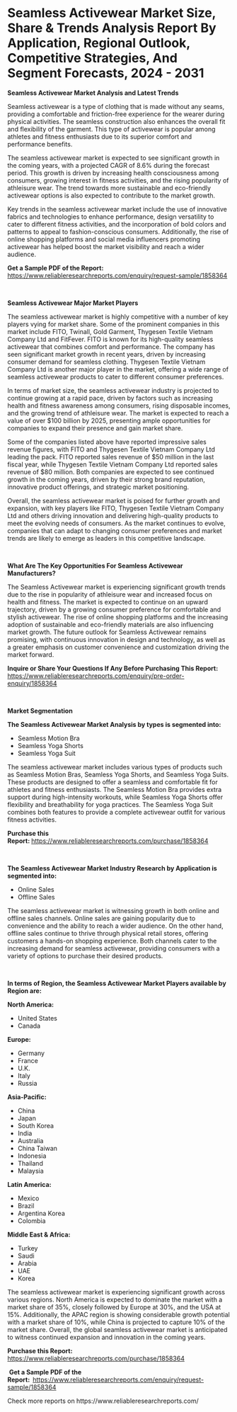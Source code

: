 <p><h1>Seamless Activewear Market Size, Share & Trends Analysis Report By Application, Regional Outlook, Competitive Strategies, And Segment Forecasts, 2024 - 2031</h1></p><p><strong>Seamless Activewear Market Analysis and Latest Trends</strong></p>
<p><p>Seamless activewear is a type of clothing that is made without any seams, providing a comfortable and friction-free experience for the wearer during physical activities. The seamless construction also enhances the overall fit and flexibility of the garment. This type of activewear is popular among athletes and fitness enthusiasts due to its superior comfort and performance benefits.</p><p>The seamless activewear market is expected to see significant growth in the coming years, with a projected CAGR of 8.6% during the forecast period. This growth is driven by increasing health consciousness among consumers, growing interest in fitness activities, and the rising popularity of athleisure wear. The trend towards more sustainable and eco-friendly activewear options is also expected to contribute to the market growth.</p><p>Key trends in the seamless activewear market include the use of innovative fabrics and technologies to enhance performance, design versatility to cater to different fitness activities, and the incorporation of bold colors and patterns to appeal to fashion-conscious consumers. Additionally, the rise of online shopping platforms and social media influencers promoting activewear has helped boost the market visibility and reach a wider audience.</p></p>
<p><strong>Get a Sample PDF of the Report:&nbsp;</strong> <a href="https://www.reliableresearchreports.com/enquiry/request-sample/1858364">https://www.reliableresearchreports.com/enquiry/request-sample/1858364</a></p>
<p>&nbsp;</p>
<p><strong>Seamless Activewear Major Market Players</strong></p>
<p><p>The seamless activewear market is highly competitive with a number of key players vying for market share. Some of the prominent companies in this market include FITO, Twinall, Gold Garment, Thygesen Textile Vietnam Company Ltd and FitFever. FITO is known for its high-quality seamless activewear that combines comfort and performance. The company has seen significant market growth in recent years, driven by increasing consumer demand for seamless clothing. Thygesen Textile Vietnam Company Ltd is another major player in the market, offering a wide range of seamless activewear products to cater to different consumer preferences.</p><p>In terms of market size, the seamless activewear industry is projected to continue growing at a rapid pace, driven by factors such as increasing health and fitness awareness among consumers, rising disposable incomes, and the growing trend of athleisure wear. The market is expected to reach a value of over $100 billion by 2025, presenting ample opportunities for companies to expand their presence and gain market share.</p><p>Some of the companies listed above have reported impressive sales revenue figures, with FITO and Thygesen Textile Vietnam Company Ltd leading the pack. FITO reported sales revenue of $50 million in the last fiscal year, while Thygesen Textile Vietnam Company Ltd reported sales revenue of $80 million. Both companies are expected to see continued growth in the coming years, driven by their strong brand reputation, innovative product offerings, and strategic market positioning.</p><p>Overall, the seamless activewear market is poised for further growth and expansion, with key players like FITO, Thygesen Textile Vietnam Company Ltd and others driving innovation and delivering high-quality products to meet the evolving needs of consumers. As the market continues to evolve, companies that can adapt to changing consumer preferences and market trends are likely to emerge as leaders in this competitive landscape.</p></p>
<p>&nbsp;</p>
<p><strong>What Are The Key Opportunities For Seamless Activewear Manufacturers?</strong></p>
<p><p>The Seamless Activewear market is experiencing significant growth trends due to the rise in popularity of athleisure wear and increased focus on health and fitness. The market is expected to continue on an upward trajectory, driven by a growing consumer preference for comfortable and stylish activewear. The rise of online shopping platforms and the increasing adoption of sustainable and eco-friendly materials are also influencing market growth. The future outlook for Seamless Activewear remains promising, with continuous innovation in design and technology, as well as a greater emphasis on customer convenience and customization driving the market forward.</p></p>
<p><strong>Inquire or Share Your Questions If Any Before Purchasing This Report:</strong> <a href="https://www.reliableresearchreports.com/enquiry/pre-order-enquiry/1858364">https://www.reliableresearchreports.com/enquiry/pre-order-enquiry/1858364</a></p>
<p>&nbsp;</p>
<p><strong>Market Segmentation</strong></p>
<p><strong>The Seamless Activewear Market Analysis by types is segmented into:</strong></p>
<p><ul><li>Seamless Motion Bra</li><li>Seamless Yoga Shorts</li><li>Seamless Yoga Suit</li></ul></p>
<p><p>The seamless activewear market includes various types of products such as Seamless Motion Bras, Seamless Yoga Shorts, and Seamless Yoga Suits. These products are designed to offer a seamless and comfortable fit for athletes and fitness enthusiasts. The Seamless Motion Bra provides extra support during high-intensity workouts, while Seamless Yoga Shorts offer flexibility and breathability for yoga practices. The Seamless Yoga Suit combines both features to provide a complete activewear outfit for various fitness activities.</p></p>
<p><strong>Purchase this Report:&nbsp;</strong><a href="https://www.reliableresearchreports.com/purchase/1858364">https://www.reliableresearchreports.com/purchase/1858364</a></p>
<p>&nbsp;</p>
<p><strong>The Seamless Activewear Market Industry Research by Application is segmented into:</strong></p>
<p><ul><li>Online Sales</li><li>Offline Sales</li></ul></p>
<p><p>The seamless activewear market is witnessing growth in both online and offline sales channels. Online sales are gaining popularity due to convenience and the ability to reach a wider audience. On the other hand, offline sales continue to thrive through physical retail stores, offering customers a hands-on shopping experience. Both channels cater to the increasing demand for seamless activewear, providing consumers with a variety of options to purchase their desired products.</p></p>
<p>&nbsp;</p>
<p><strong>In terms of Region, the Seamless Activewear Market Players available by Region are:</strong></p>
<p>
    <p> <strong> North America: </strong>
        <ul>
            <li>United States</li>
            <li>Canada</li>
        </ul>
        </p> 
    <p> <strong> Europe: </strong>
        <ul>
            <li>Germany</li>
            <li>France</li>
            <li>U.K.</li>
            <li>Italy</li>
            <li>Russia</li>
        </ul>
        </p> 
    <p> <strong> Asia-Pacific: </strong>
        <ul>
            <li>China</li>
            <li>Japan</li>
            <li>South Korea</li>
            <li>India</li>
            <li>Australia</li>
            <li>China Taiwan</li>
            <li>Indonesia</li>
            <li>Thailand</li>
            <li>Malaysia</li>
        </ul>
        </p> 
    <p> <strong> Latin America: </strong>
        <ul>
            <li>Mexico</li>
            <li>Brazil</li>
            <li>Argentina Korea</li>
            <li>Colombia</li>
        </ul>
        </p> 
    <p> <strong> Middle East & Africa: </strong>
        <ul>
            <li>Turkey</li>
            <li>Saudi</li>
            <li>Arabia</li>
            <li>UAE</li>
            <li>Korea</li>
        </ul>
    </p>
    </p>
<p><p>The seamless activewear market is experiencing significant growth across various regions. North America is expected to dominate the market with a market share of 35%, closely followed by Europe at 30%, and the USA at 15%. Additionally, the APAC region is showing considerable growth potential with a market share of 10%, while China is projected to capture 10% of the market share. Overall, the global seamless activewear market is anticipated to witness continued expansion and innovation in the coming years.</p></p>
<p><strong>Purchase this Report: </strong><a href="https://www.reliableresearchreports.com/purchase/1858364">https://www.reliableresearchreports.com/purchase/1858364</a></p>
<p>&nbsp;<strong>Get a Sample PDF of the Report:&nbsp;&nbsp;</strong><a href="https://www.reliableresearchreports.com/enquiry/request-sample/1858364">https://www.reliableresearchreports.com/enquiry/request-sample/1858364</a></p>
<p><strong></strong></p>
<p>Check more reports on https://www.reliableresearchreports.com/</p>
